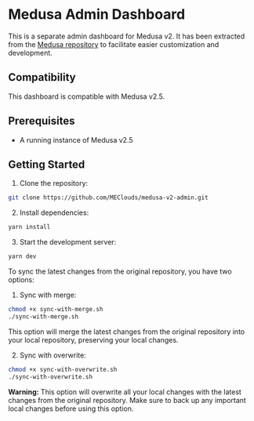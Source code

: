 # Medusa Admin Dashboard

This is a separate admin dashboard for Medusa v2. It has been extracted from the [Medusa repository](https://github.com/medusajs/medusa/tree/develop/packages/admin) to facilitate easier customization and development.

## Compatibility

This dashboard is compatible with Medusa v2.5.

## Prerequisites

- A running instance of Medusa v2.5

## Getting Started

1. Clone the repository:
  ```sh
  git clone https://github.com/MEClouds/medusa-v2-admin.git
  ```
2. Install dependencies:
  ```sh
  yarn install
  ```
3. Start the development server:
  ```sh
  yarn dev
  ```

To sync the latest changes from the original repository, you have two options:

1. Sync with merge:
  ```sh
  chmod +x sync-with-merge.sh
  ./sync-with-merge.sh
  ```
  This option will merge the latest changes from the original repository into your local repository, preserving your local changes.

2. Sync with overwrite:
  ```sh
  chmod +x sync-with-overwrite.sh
  ./sync-with-overwrite.sh
  ```
  **Warning:** This option will overwrite all your local changes with the latest changes from the original repository. Make sure to back up any important local changes before using this option.
